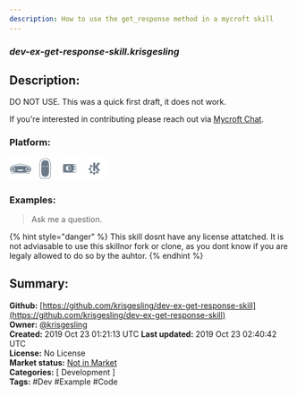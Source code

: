 ```yaml
---
description: How to use the get_response method in a mycroft skill
---
```


### _dev-ex-get-response-skill.krisgesling_  
## Description:  
DO NOT USE.
This was a quick first draft, it does not work.

If you're interested in contributing please reach out via [Mycroft Chat](https://chat.mycroft.ai/community/messages/@gez-mycroft).  
  
  
### Platform:  
 ![Mark I](../.gitbook/assets/mark-1-icon.png)  ![Mark II](../.gitbook/assets/mark-2-icon.png)  ![Picroft](../.gitbook/assets/picroft-icon.png)  ![plasmoid](../.gitbook/assets/kde.png)   
### Examples:  
> Ask me a question.  
  
{% hint style="danger" %}
This skill dosnt have any license attatched. It is not adviasable to use this skillnor fork or clone, as you dont know if you are legaly allowed to do so by the auhtor.
{% endhint %}
  
## Summary:  
**Github:** [https://github.com/krisgesling/dev-ex-get-response-skill](https://github.com/krisgesling/dev-ex-get-response-skill)  
**Owner:** [@krisgesling](https://github.com/krisgesling)  
**Created:** 2019 Oct 23 01:21:13 UTC  **Last updated:** 2019 Oct 23 02:40:42 UTC  
**License:** No License  
**Market status:** [Not in Market](https://market.mycroft.ai/skill/)  
**Categories:** [ Development ]   
**Tags:** \#Dev \#Example \#Code   
